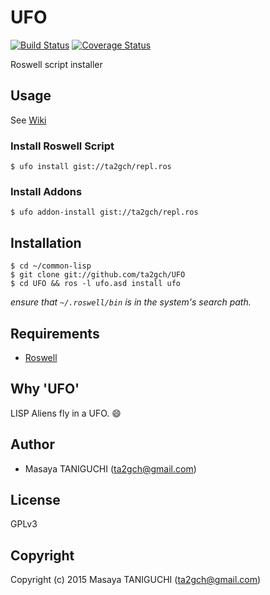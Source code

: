 # UFO
[![Build Status](https://travis-ci.org/ta2gch/UFO.svg?branch=master)](https://travis-ci.org/ta2gch/UFO)
[![Coverage Status](https://coveralls.io/repos/ta2gch/UFO/badge.svg?branch=master)](https://coveralls.io/r/ta2gch/UFO)

Roswell script installer

## Usage
See [Wiki](https://github.com/ta2gch/UFO/wiki)
### Install Roswell Script
```
$ ufo install gist://ta2gch/repl.ros
```
### Install Addons
```
$ ufo addon-install gist://ta2gch/repl.ros
```

## Installation

```shell
$ cd ~/common-lisp
$ git clone git://github.com/ta2gch/UFO
$ cd UFO && ros -l ufo.asd install ufo
```
*ensure that `~/.roswell/bin` is in the system's search path.*

## Requirements

* [Roswell](https://github.com/snmsts/roswell)

## Why 'UFO'
LISP Aliens fly in a UFO. :smile:

## Author

* Masaya TANIGUCHI (ta2gch@gmail.com)

## License

GPLv3

## Copyright

Copyright (c) 2015 Masaya TANIGUCHI (ta2gch@gmail.com)
